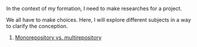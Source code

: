 In the context of my formation, I need to make researches for a project. 

We all have to make choices. Here, I will explore different subjects in a way to clarify the conception. 


1. [Monorepository vs. multirepository](repository_architecture.md)